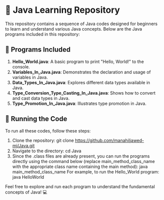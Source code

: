 # 📘 Java Learning Repository

This repository contains a sequence of Java codes designed for beginners to learn and understand various Java concepts. Below are the Java programs included in this repository:

## 📁 Programs Included

1. **Hello_World.java**: A basic program to print "Hello, World!" to the console.
2. **Variables_In_Java.java**: Demonstrates the declaration and usage of variables in Java.
3. **Data_Types_In_Java.java**: Explores different data types available in Java.
4. **Type_Conversion_Type_Casting_In_Java.java**: Shows how to convert and cast data types in Java.
5. **Type_Promotion_In_Java.java**: Illustrates type promotion in Java.

## 🚀 Running the Code

To run all these codes, follow these steps:

1. Clone the repository:
   git clone https://github.com/manahiljawed-mj/Java.git
2. Navigate to the directory:
   cd Java
3. Since the .class files are already present, you can run the programs directly using the command below (replace main_method_class_name with the appropriate class name containing the main method):
   java main_method_class_name
   For example, to run the Hello_World program:
   java HelloWorld


Feel free to explore and run each program to understand the fundamental concepts of Java! 💻
 
